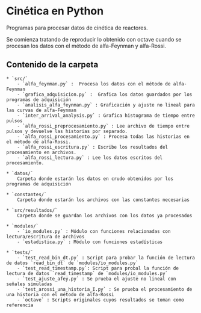 Cinética en Python
==================

Programas para procesar datos de cinética de reactores.


Se comienza tratando de reproducir lo obtenido con octave cuando se procesan los datos con el método de alfa-Feynman y alfa-Rossi.

Contenido de la carpeta
-----------------------

    * `src/` 
        - `alfa_feynman.py` :  Procesa los datos con el método de alfa-Feynman
        - `grafica_adquisicion.py` :  Grafica los datos guardados por los programas de adquisición
        - `analisis_alfa_feynman.py` : Graficación y ajuste no lineal para las curvas de alfa-Feynman
        - `inter_arrival_analysis.py` : Grafica histograma de tiempo entre pulsos
        - `alfa_rossi_preprocesamiento.py` : Lee archivo de tiempo entre pulsos y devuelve las historias por separado.
        - `alfa_rossi_procesamiento.py` : Procesa todas las historias en el método de alfa-Rossi.
        - `alfa_rossi_escritura.py` : Escribe los resultados del procesamiento en archivos.
        - `alfa_rossi_lectura.py` : Lee los datos escritos del procesamiento.

    * `datos/` 
        Carpeta donde estarán los datos en crudo obtenidos por los programas de adquisición
 
    * `constantes/` 
        Carpeta donde estarán los archivos con las constantes necesarias
    
    * `src/resultados/` 
        Carpeta donde se guardan los archivos con los datos ya procesados

    * `modules/`
        - `io_modules.py` : Módulo con funciones relacionadas con lectura/escritura de archivos
        - `estadistica.py` : Módulo con funciones estadísticas

    * `tests/`
        - `test_read_bin_dt.py` : Script para probar la función de lectura de datos `read_bin_dt` de `modules/io_modules.py`
        - `test_read_timestamp.py`: Script para probal la función de lectura de datos `read_timestamp` de `modules/io_modules.py`
        - `test_ajuste_afey.py` : Se prueba el ajuste no lineal con señales simuladas
        - `test_arossi_una_historia_I.py` : Se prueba el procesamiento de una historia con el método de alfa-Rossi
        - `octave` : Scripts originales cuyos resultados se toman como referencia

